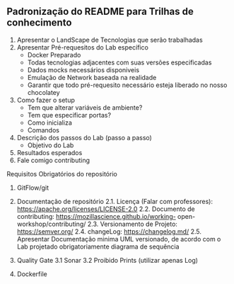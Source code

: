 ## Padronização do README para Trilhas de conhecimento

1. Apresentar o LandScape de Tecnologias que serão trabalhadas 
2. Apresentar Pré-requesitos do Lab específico
	- Docker Preparado
	- Todas tecnologias adjacentes com suas versões especificadas
	- Dados mocks necessários disponiveis
	- Emulação de Network baseada na realidade
	- Garantir que todo pré-requesito necessário esteja liberado no nosso chocolatey 
3. Como fazer o setup
	- Tem que alterar variáveis de ambiente?
	- Tem que especificar portas?
	- Como inicializa
	- Comandos 
4. Descrição dos passos do Lab (passo a passo)
	- Objetivo do Lab
5. Resultados esperados 
6. Fale comigo contributing


Requisitos Obrigatórios do repositório

1. GitFlow/git

2. Documentação de repositório
		2.1. Licença (Falar com professores): https://apache.org/licenses/LICENSE-2.0 
		2.2. Documento de contributing: https://mozillascience.github.io/working-		open-workshop/contributing/
		2.3. Versionamento de Projeto: https://semver.org/
		2.4. changeLog: https://changelog.md/
		2.5. Apresentar Documentação minima UML versionado, de acordo com o Lab 		projetado obrigatoriamente diagrama de sequência 
3. Quality Gate
		3.1 Sonar
		3.2 Proibido Prints (utilizar apenas Log)
4. Dockerfile
